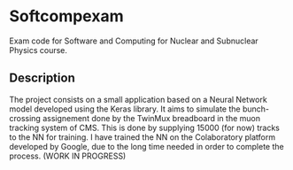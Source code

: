 # Softcompexam

Exam code for Software and Computing for Nuclear and Subnuclear Physics course. 

## Description

The project consists on a small application based on a Neural Network model developed using the Keras library. It aims to simulate the bunch-crossing assignement done by the TwinMux breadboard in the muon tracking system of CMS. This is done by supplying 15000 (for now) tracks to the NN for training. I have trained the NN on the Colaboratory platform developed by Google, due to the long time needed in order to complete the process. (WORK IN PROGRESS)
